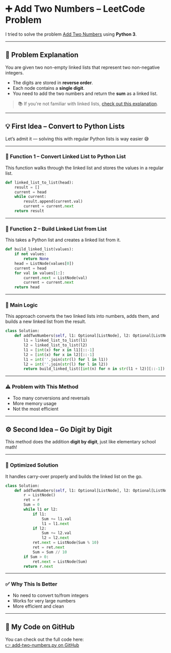 
# ➕ Add Two Numbers – LeetCode Problem

I tried to solve the problem [Add Two Numbers](https://leetcode.com/problems/add-two-numbers/description/) using **Python 3**.

---

## 🚀 Problem Explanation

You are given two non-empty linked lists that represent two non-negative integers.  
- The digits are stored in **reverse order**.  
- Each node contains a **single digit**.  
- You need to add the two numbers and return the **sum** as a linked list.

> 📚 If you're not familiar with linked lists, [check out this explanation](https://github.com/alikhmahdi/LeetCode/blob/main/2-linked-list.md).

---

## 💡 First Idea – Convert to Python Lists

Let’s admit it — solving this with regular Python lists is way easier 😅

---

### 🔧 Function 1 – Convert Linked List to Python List

This function walks through the linked list and stores the values in a regular list.

```python
def linked_list_to_list(head):
    result = []
    current = head
    while current:
        result.append(current.val)
        current = current.next
    return result
```

---

### 🔁 Function 2 – Build Linked List from List

This takes a Python list and creates a linked list from it.

```python
def build_linked_list(values):
    if not values:
        return None
    head = ListNode(values[0])
    current = head
    for val in values[1:]:
        current.next = ListNode(val)
        current = current.next
    return head
```

---

### 🧠 Main Logic

This approach converts the two linked lists into numbers, adds them, and builds a new linked list from the result.

```python
class Solution:
    def addTwoNumbers(self, l1: Optional[ListNode], l2: Optional[ListNode]) -> Optional[ListNode]:
        l1 = linked_list_to_list(l1)
        l2 = linked_list_to_list(l2)
        l1 = [int(x) for x in l1][::-1]
        l2 = [int(x) for x in l2][::-1]
        l1 = int(''.join(str(l) for l in l1))
        l2 = int(''.join(str(l) for l in l2))
        return build_linked_list([int(n) for n in str(l1 + l2)][::-1])
```

---

### ⚠️ Problem with This Method

- Too many conversions and reversals
- More memory usage
- Not the most efficient

---

## ⚙️ Second Idea – Go Digit by Digit

This method does the addition **digit by digit**, just like elementary school math!

---

### 🧩 Optimized Solution

It handles carry-over properly and builds the linked list on the go.

```python
class Solution:
    def addTwoNumbers(self, l1: Optional[ListNode], l2: Optional[ListNode]) -> Optional[ListNode]:
        r = ListNode()
        ret = r
        Sum = 0
        while l1 or l2:
            if l1:
                Sum += l1.val
                l1 = l1.next
            if l2:
                Sum += l2.val
                l2 = l2.next
            ret.next = ListNode(Sum % 10)
            ret = ret.next
            Sum = Sum // 10
        if Sum > 0:
            ret.next = ListNode(Sum)
        return r.next
```

---

### ✅ Why This Is Better

- No need to convert to/from integers
- Works for very large numbers
- More efficient and clean

---

## 🔗 My Code on GitHub

You can check out the full code here:  
[👉 add-two-numbers.py on GitHub](https://github.com/alikhmahdi/LeetCode/blob/main/2-add-two-numbers.py)
